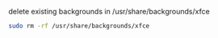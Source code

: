 delete existing backgrounds in /usr/share/backgrounds/xfce
```Bash
sudo rm -rf /usr/share/backgrounds/xfce
```
